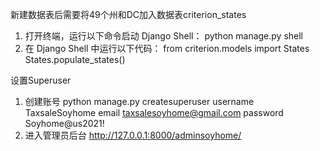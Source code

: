 新建数据表后需要将49个州和DC加入数据表criterion_states
1. 打开终端，运行以下命令启动 Django Shell：
python manage.py shell
2. 在 Django Shell 中运行以下代码：
from criterion.models import States
States.populate_states()


设置Superuser
1. 创建账号
python manage.py createsuperuser
username TaxsaleSoyhome
email  taxsalesoyhome@gmail.com
password  Soyhome@us2021!
2. 进入管理员后台
http://127.0.0.1:8000/adminsoyhome/


